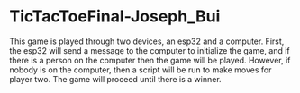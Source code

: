 # TicTacToeFinal-Joseph_Bui
This game is played through two devices, an esp32 and a computer. First, the esp32 will send a message to the computer to initialize the game, and if there is a person on the computer then the game will be played. However, if nobody is on the computer, then a script will be run to make moves for player two. The game will proceed until there is a winner.
